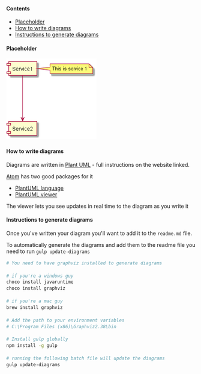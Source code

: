 #### Contents

- [Placeholder](#placeholder)
- [How to write diagrams](#how-to-write-diagrams)
- [Instructions to generate diagrams](#instructions-to-generate-diagrams)

#### Placeholder
![Placeholder](./img/placeholder.png)

#### How to write diagrams

Diagrams are written in [Plant UML](http://plantuml.com/) - full instructions on the website linked.

[Atom](https://atom.io) has two good packages for it

 - [PlantUML language](https://atom.io/packages/language-plantuml)
 - [PlantUML viewer](https://atom.io/packages/plantuml-viewer)

The viewer lets you see updates in real time to the diagram as you write it

#### Instructions to generate diagrams

Once you've written your diagram you'll want to add it to the `readme.md` file.

To automatically generate the diagrams and add them to the readme file you need to run `gulp update-diagrams`

```sh
# You need to have graphviz installed to generate diagrams

# if you're a windows guy
choco install javaruntime
choco install graphviz

# if you're a mac guy
brew install graphviz

# Add the path to your environment variables
# C:\Program Files (x86)\Graphviz2.38\bin

# Install gulp globally
npm install -g gulp

# running the following batch file will update the diagrams
gulp update-diagrams
```
